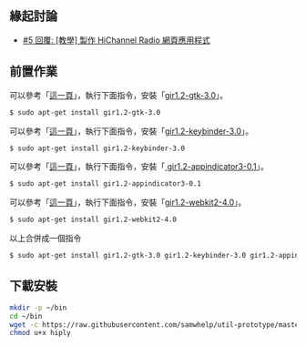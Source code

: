 
## 緣起討論

* [#5 回覆: [教學] 製作 HiChannel Radio 網頁應用程式](https://www.ubuntu-tw.org/modules/newbb/viewtopic.php?post_id=357580#forumpost357580)


## 前置作業

可以參考「[這一頁](https://lazka.github.io/pgi-docs/index.html#Gtk-3.0)」，執行下面指令，安裝「[gir1.2-gtk-3.0](https://packages.ubuntu.com/xenial/gir1.2-gtk-3.0)」。

``` sh
$ sudo apt-get install gir1.2-gtk-3.0
```

可以參考「[這一頁](https://lazka.github.io/pgi-docs/index.html#Keybinder-3.0)」，執行下面指令，安裝「[gir1.2-keybinder-3.0](https://packages.ubuntu.com/xenial/gir1.2-keybinder-3.0)」。

``` sh
$ sudo apt-get install gir1.2-keybinder-3.0
```


可以參考「[這一頁](https://lazka.github.io/pgi-docs/index.html#AppIndicator3-0.1)」，執行下面指令，安裝「[ gir1.2-appindicator3-0.1](https://packages.ubuntu.com/xenial/gir1.2-appindicator3-0.1)」。

``` sh
$ sudo apt-get install gir1.2-appindicator3-0.1
```


可以參考「[這一頁](https://lazka.github.io/pgi-docs/index.html#AppIndicator3-0.1)」，執行下面指令，安裝「[gir1.2-webkit2-4.0](https://packages.ubuntu.com/xenial/gir1.2-webkit2-4.0)」。

``` sh
$ sudo apt-get install gir1.2-webkit2-4.0
```

以上合併成一個指令

``` sh
$ sudo apt-get install gir1.2-gtk-3.0 gir1.2-keybinder-3.0 gir1.2-appindicator3-0.1 gir1.2-webkit2-4.0
```

## 下載安裝


``` sh
mkdir -p ~/bin
cd ~/bin
wget -c https://raw.githubusercontent.com/samwhelp/util-prototype/master/app/hiply/hiply.py -O hiply
chmod u+x hiply
```
